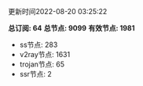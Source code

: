 更新时间2022-08-20 03:25:22

**总订阅: 64**
**总节点: 9099**
**有效节点: 1981**
- ss节点: 283
- v2ray节点: 1631
- trojan节点: 65
- ssr节点: 2
